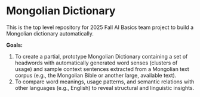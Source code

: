 # Mongolian Dictionary
This is the top level repository for 2025 Fall AI Basics team project to build a Mongolian dictionary automatically.

**Goals:**
1. To create a partial, prototype Mongolian Dictionary containing a set of headwords with automatically generated word senses (clusters of usage) and sample context sentences extracted from a Mongolian text corpus (e.g., the Mongolian Bible or another large, available text).
2. To compare word meanings, usage patterns, and semantic relations with other languages (e.g., English) to reveal structural and linguistic insights.
